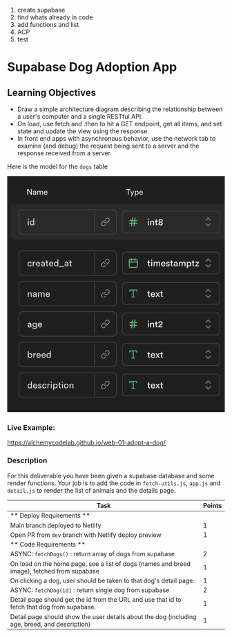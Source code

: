1) create supabase
2) find whats already in code 
3) add functions and list 
4) ACP
5) test



# Supabase Dog Adoption App

## Learning Objectives

- Draw a simple architecture diagram describing the relationship between a user's computer and a single RESTful API.
- On load, use fetch and .then to hit a GET endpoint, get all items, and set state and update the view using the response.
- In front end apps with asynchronous behavior, use the network tab to examine (and debug) the request being sent to a server and the response received from a server.

Here is the model for the `dogs` table

![](./dogs-model.png)

### Live Example:

https://alchemycodelab.github.io/web-01-adopt-a-dog/

### Description

For this deliverable you have been given a supabase database and some render functions. Your job is to add the code in `fetch-utils.js`, `app.js` and `detail.js` to render the list of animals and the details page.

| Task                                                                                           | Points |
| ---------------------------------------------------------------------------------------------- | ------ |
| ** Deploy Requirements **                                                                      |        |
| Main branch deployed to Netlify                                                                | 1      |
| Open PR from `dev` branch with Netlify deploy preview                                          | 1      |
| ** Code Requirements **                                                                        |        |
| ASYNC: `fetchDogs()` : return array of dogs from supabase                                      | 2      |
| On load on the home page, see a list of dogs (names and breed image), fetched from supabase    | 1      |
| On clicking a dog, user should be taken to that dog's detail page.                             | 1      |
| ASYNC: `fetchDog(id)` : return single dog from supabase                                        | 2      |
| Detail page should get the id from the URL and use that id to fetch that dog from supabase.    | 1      |
| Detail page should show the user details about the dog (including age, breed, and description) | 1      |
